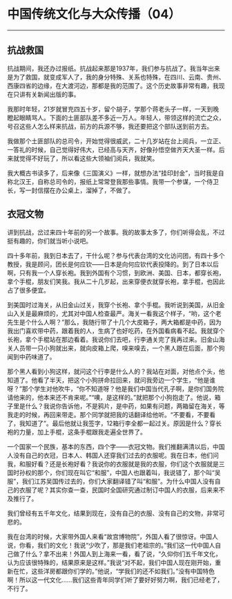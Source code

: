 # 中国传统文化与大众传播（04）

------

## 抗战救国

抗战期间，我还办过报纸。抗战起来那是1937年，我们参与抗战了。我当年出来是为了救国，就变成军人了，我的身分特殊、关系也特殊，在四川、云南、贵州、西康四省的边缘，在大渡河边，那都是我的范围了。这个历史故事非常有趣，我现在只讲有关新闻出版的事。

我那时年轻，21岁就冒充四五十岁，留个胡子，学那个蒋老头子一样，一天到晚瞪起眼睛骂人。下面的土匪部队差不多近一万人。年轻人，带领这样的流亡之众，号召这些人怎么样来抗战，前方的兵源不够，我还要把这个部队送到前方去。

我做那个土匪部队的总司令，开始觉得很威武，二十几岁站在台上阅兵，一立正、一答礼的时候，自己觉得好伟大，已经高与天齐，好像孙悟空做齐天大圣一样。后来就觉得不好玩了，所以看这些大领袖们阅兵，我就笑。

我大概古书读多了，后来像《三国演义》一样，就想办法“挂印封金”，当时我是自称北汉王，自称总司令的，报纸上常常登我那些事情。我带一个参谋，一个侍卫长，写一封信摆在办公桌上，溜掉了，不做了。

## 衣冠文物

讲到抗战，岔过来四十年前的另一个故事。我的故事太多了，你们听得会乱，不过挺有趣的，你们就当听小说吧。

四十多年前，我到日本去了，干什么呢？参与代表台湾的文化访问团，有四十多个教授，我是顾问，团长是何应钦——日本是向何应钦代表投降的。到了日本以后啊，只有我一个人穿长袍。我到外国有个习惯，到欧洲、美国、日本，都穿长袍，拿个手棍，朋友们笑我。我从二十几岁起，出来穿便衣就穿长袍，拿手棍，也因此占了很多便宜。

到美国时过海关，从旧金山过关，我穿个长袍、拿个手棍。我听说到美国，从旧金山入关是最麻烦的，尤其对中国人检查最严。海关一看我这个样子，“哟，这个老先生是个什么人啊？”那么，我随行带了十几个大皮箱子，两大箱都是中药，因为我出门喜欢带中药，跟着我的人，生病了也好吃药，在外国看病看不起。我就穿个长袍，拿个手棍站在那边看着。我说你们去吧，行李通关完了我再过来。旧金山海关人员带一只小狗就出来，就向皮箱上爬，嗅来嗅去，一个黑人跟在后面，那个狗闻到中药味道了。

那个黑人看到小狗这样，就问这个行李是什么人的？我站在对面，对他点个头，他知道了。他看了半天，把这个小狗拼命拉回来，就问我旁边一个学生，“他是谁呀？”那个学生对他吹牛，“你不知道呀？他是我们中国当代孔子啊，是你们国务院请他来的，他本来还不肯来呢。”“噢，是这样的。”就把那个小狗抱走了。他说，箱子里是什么？我说你告诉他，不是鸦片，是中药，如果有问题，两箱留在海关，等我走的时候，再回来带走。那个同学就把我的话翻译给他听。“不要看，不要看了，我知道了”。最后他就让我签字，12箱行李全都一起过关。原因是什么？穿长袍的力量，加上手棍，这条手棍跟我走遍全世界了。

一个国家一个民族，基本的东西，四个字——衣冠文物。我们推翻满清以后，中国人没有自己的衣冠，日本人、韩国人还穿我们过去的衣服呢。我在日本，他们问我，和服好看？还是长袍好看？我说你的衣服就是我的衣服，你们这个衣服就是三国时孙权的那个，你们现在叫它“和服”，中国人也跟着叫，我说错了，那个叫“吴服”，我们江苏吴国传过去的，你们大家翻译错了叫“和服”。为什么中国人没有自己的衣服了呢？其实你查一查，民国时全国研究通过制订中国人的衣服，后来来不及推行了。

我们曾经有五千年文化，结果到现在，没有自己的衣服、没有自己的文物，非常可悲的。

我在台湾的时候，大家带外国人来看“故宫博物院”，外国人看了很惊讶。中国人说，你看，我们的文化！我说“少吹了，那是我们老祖宗的。”我们这一代中国人自己做了什么？拿不出来！外国人到上海来一看，看了说，“久仰你们五千年文化，认为应该很特殊的，结果原来是这样。”我说“对不起，我们中国人现在刚开始，重新在忙，这些洋房都跟你们学的。”他说，“学我们的还不如我们。”没有中国特色啊！所以这一代文化……我们这些青年同学们听了要好好努力啊，我们已经老了，不行了。

